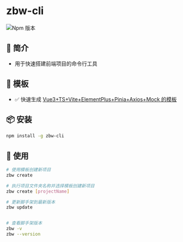 # zbw-cli

![Npm 版本](https://img.shields.io/badge/zbw-cli_v0.0.1-green)

## 📖 简介

- 用于快速搭建前端项目的命令行工具

## 📕 模板

- ✅ 快速生成 [Vue3+TS+Vite+ElementPlus+Pinia+Axios+Mock 的模板](https://github.com/webopenfathers/admin-pro)

## 📦 安装

```bash
npm install -g zbw-cli
```

## 🚩 使用

```bash
# 使用模板创建新项目
zbw create

# 执行项目文件夹名称并选择模板创建新项目
zbw create [projectName]

# 更新脚手架到最新版本
zbw update


# 查看脚手架版本
zbw -v
zbw --version
```
